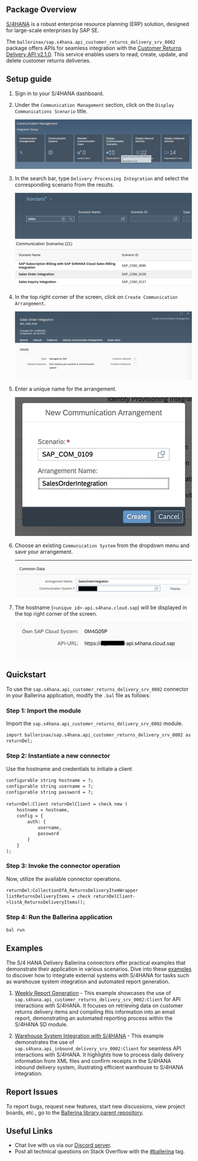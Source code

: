 ## Package Overview

[S/4HANA](https://www.sap.com/india/products/erp/s4hana.html) is a robust enterprise resource planning (ERP) solution,
designed for large-scale enterprises by SAP SE.

The `ballerinax/sap.s4hana.api_customer_returns_delivery_srv_0002` package offers APIs for seamless integration with the [Customer Returns Delivery API v2.1.0](https://api.sap.com/api/API_CUSTOMER_RETURNS_DELIVERY_SRV_0002/overview). This service enables users to read, create, update, and delete customer returns deliveries.

## Setup guide

1. Sign in to your S/4HANA dashboard.

2. Under the `Communication Management` section, click on the `Display Communications Scenario` title.

   ![Display Scenarios](https://raw.githubusercontent.com/ballerina-platform/module-ballerinax-sap/main/docs/setup/3-1-display-scenarios.png)

3. In the search bar, type `Delivery Processing Integration` and select the corresponding scenario from the results.

   ![Search Sales Order](https://raw.githubusercontent.com/ballerina-platform/module-ballerinax-sap/main/docs/setup/3-2-search-sales-order.png)

4. In the top right corner of the screen, click on `Create Communication Arrangement`.

   ![Click Create Arrangement](https://raw.githubusercontent.com/ballerina-platform/module-ballerinax-sap/main/docs/setup/3-3-click-create-arrangement.png)

5. Enter a unique name for the arrangement.

   ![Give Arrangement Name](https://raw.githubusercontent.com/ballerina-platform/module-ballerinax-sap/main/docs/setup/3-4-give-arrangement-name.png)

6. Choose an existing `Communication System` from the dropdown menu and save your arrangement.

   ![Select Existing Communication Arrangement](https://raw.githubusercontent.com/ballerina-platform/module-ballerinax-sap/main/docs/setup/3-5-select-communication-system.png)

7. The hostname (`<unique id>-api.s4hana.cloud.sap`) will be displayed in the top right corner of the screen.

   ![View Hostname](https://raw.githubusercontent.com/ballerina-platform/module-ballerinax-sap/main/docs/setup/3-6-view-hostname.png)

## Quickstart

To use the `sap.s4hana.api_customer_returns_delivery_srv_0002` connector in your Ballerina application, modify the `.bal` file as follows:

### Step 1: Import the module

Import the `sap.s4hana.api_customer_returns_delivery_srv_0002` module.

```ballerina
import ballerinax/sap.s4hana.api_customer_returns_delivery_srv_0002 as returnDel;
```

### Step 2: Instantiate a new connector

Use the hostname and credentials to initiate a client

```ballerina
configurable string hostname = ?;
configurable string username = ?;
configurable string password = ?;

returnDel:Client returnDelClient = check new (
    hostname = hostname,
    config = {
        auth: {
            username,
            password
        }
    }
);
```

### Step 3: Invoke the connector operation

Now, utilize the available connector operations.

```ballerina
returnDel:CollectionOfA_ReturnsDeliveryItemWrapper listReturnsDeliveryItems = check returnDelClient->listA_ReturnsDeliveryItems();
```

### Step 4: Run the Ballerina application

```bash
bal run
```

## Examples

The S/4 HANA Delivery Ballerina connectors offer practical examples that demonstrate their application in various scenarios. Dive into these [examples](https://github.com/ballerina-platform/module-ballerinax-sap.s4hana.delivery/tree/main/examples) to discover how to integrate external systems with S/4HANA for tasks such as warehouse system integration and automated report generation.

1. [Weekly Report Generation](https://github.com/ballerina-platform/module-ballerinax-sap.s4hana.delivery/tree/main/examples/generate-report) - 
   This example showcases the use of `sap.s4hana.api_customer_returns_delivery_srv_0002:Client` for API interactions with S/4HANA. It focuses on retrieving data on customer returns delivery items and compiling this information into an email report, demonstrating an automated reporting process within the S/4HANA SD module.

2. [Warehouse System Integration with S/4HANA](https://github.com/ballerina-platform/module-ballerinax-sap.s4hana.delivery/tree/main/examples/inbound-deliveries-to-sap) - 
    This example demonstrates the use of `sap.s4hana.api_inbound_delivery_srv_0002:Client` for seamless API interactions with S/4HANA. It highlights how to process daily delivery information from XML files and confirm receipts in the S/4HANA inbound delivery system, illustrating efficient warehouse to S/4HANA integration.

## Report Issues

To report bugs, request new features, start new discussions, view project boards, etc., go to
the [Ballerina library parent repository](https://github.com/ballerina-platform/ballerina-library).

## Useful Links

- Chat live with us via our [Discord server](https://discord.gg/ballerinalang).
- Post all technical questions on Stack Overflow with the [#ballerina](https://stackoverflow.com/questions/tagged/ballerina) tag.